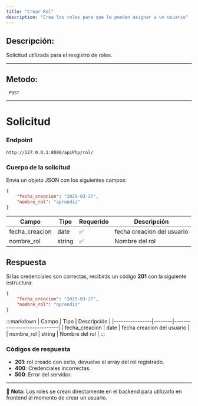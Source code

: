 ```yaml
---
title: "Crear Rol"
description: "Crea los roles para que le puedan asignar a un usuario"
---
```



## Descripción:
Solicitud utilizada para el resgistro de roles.

---


## Metodo: 
```
 POST
```
---


# **Solicitud**

### **Endpoint**
```
http://127.0.0.1:8000/apiPhp/rol/
```

### **Cuerpo de la solicitud**
Envía un objeto JSON con los siguientes campos:

```json
{
    "fecha_creacion": "2025-03-27",
    "nombre_rol": "aprendiz"
}
```

| Campo           | Tipo   | Requerido | Descripción                |
|----------------|--------|-----------|-----------------------------|
| fecha_creacion | date   | ✅       | fecha creacion del usuario  |
| nombre_rol            | string | ✅       | Nombre del rol              |

## **Respuesta**

Si las credenciales son correctas, recibirás un código **201** con la siguiente estructura:

```json
{
    "fecha_creacion": "2025-03-27",
    "nombre_rol": "aprendiz"
}
```

:::markdown
| Campo           | Tipo   | Descripción                |
|----------------|--------|-----------------------------|
| fecha_creacion | date   | fecha creacion del usuario  |
| nombre_rol            | string | Nombre del rol              |
:::


### **Códigos de respuesta**
- **201**: rol creado con exito, devuelve el array del rol registrado.
- **400**: Credenciales incorrectas.
- **500**: Error del servidor.

---

📄 **Nota:** Los roles se crean directamente en el backend para utilizarlo en frontend al momento de crear un usuario.



